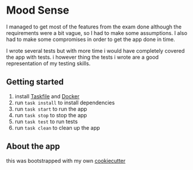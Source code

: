 # Mood Sense 

I managed to get most of the features from the exam done although the requirements were a bit vague, 
so I had to make some assumptions. I also had to make some compromises in order to get the app done in time.

I wrote several tests but with more time i would have completely covered the app with tests.
i however thing the tests i wrote are a good representation of my testing skills.

## Getting started

1. install [Taskfile](https://taskfile.dev/#/installation) and [Docker](https://docs.docker.com/get-docker/)
2. run `task install` to install dependencies
3. run `task start` to run the app
4. run `task stop` to stop the app
5. run `task test` to run tests
6. run `task clean` to clean up the app

## About the app

this was bootstrapped with my own [cookiecutter](https://github.com/sicksid/django-nextjs-boilerplate)
